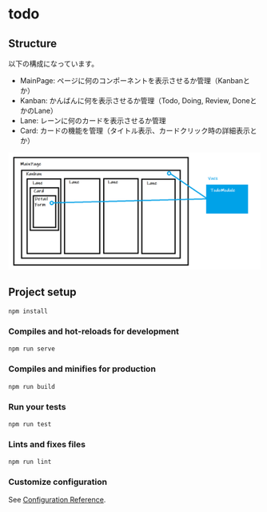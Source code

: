 # todo

## Structure

以下の構成になっています。

- MainPage: ページに何のコンポーネントを表示させるか管理（Kanbanとか）
- Kanban: かんばんに何を表示させるか管理（Todo, Doing, Review, DoneとかのLane）
- Lane: レーンに何のカードを表示させるか管理
- Card: カードの機能を管理（タイトル表示、カードクリック時の詳細表示とか）



<img src="./img/structure.png">





## Project setup

```
npm install
```

### Compiles and hot-reloads for development
```
npm run serve
```

### Compiles and minifies for production
```
npm run build
```

### Run your tests
```
npm run test
```

### Lints and fixes files
```
npm run lint
```

### Customize configuration
See [Configuration Reference](https://cli.vuejs.org/config/).
